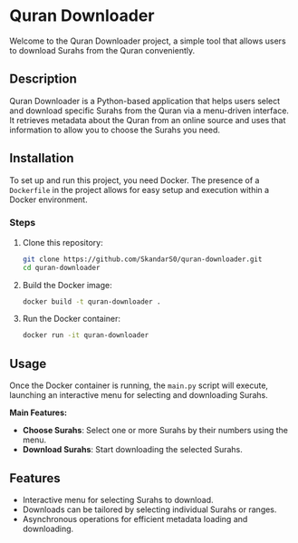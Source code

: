 # Quran Downloader

Welcome to the Quran Downloader project, a simple tool that allows users to download Surahs from the Quran conveniently.

## Description

Quran Downloader is a Python-based application that helps users select and download specific Surahs from the Quran via a menu-driven interface. It retrieves metadata about the Quran from an online source and uses that information to allow you to choose the Surahs you need.

## Installation

To set up and run this project, you need Docker. The presence of a `Dockerfile` in the project allows for easy setup and execution within a Docker environment.

### Steps

1. Clone this repository:
   ```bash
   git clone https://github.com/SkandarS0/quran-downloader.git
   cd quran-downloader
   ```

2. Build the Docker image:
   ```bash
   docker build -t quran-downloader .
   ```

3. Run the Docker container:
   ```bash
   docker run -it quran-downloader
   ```

## Usage

Once the Docker container is running, the `main.py` script will execute, launching an interactive menu for selecting and downloading Surahs.

**Main Features:**

- **Choose Surahs**: Select one or more Surahs by their numbers using the menu.
- **Download Surahs**: Start downloading the selected Surahs.

## Features

- Interactive menu for selecting Surahs to download.
- Downloads can be tailored by selecting individual Surahs or ranges.
- Asynchronous operations for efficient metadata loading and downloading.
